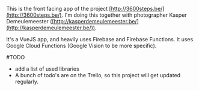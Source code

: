 This is the front facing app of the project [http://3600steps.be/](http://3600steps.be/). I'm doing this together with photographer Kasper Demeulemeester ([http://kasperdemeulemeester.be/](http://kasperdemeulemeester.be/)).

It's a VueJS app, and heavily uses Firebase and Firebase Functions. It uses Google Cloud Functions (Google Vision to be more specific).


#TODO

- add a list of used libraries
- A bunch of todo's are on the Trello, so this project will get updated regularly.
